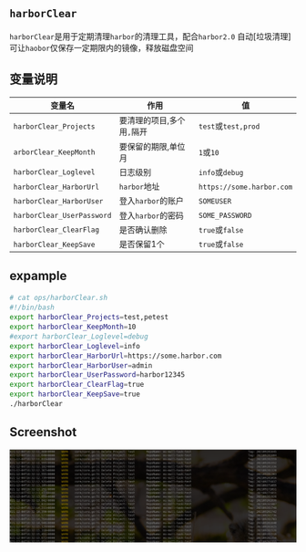 
## `harborClear` 
`harborClear`是用于定期清理`harbor`的清理工具，配合`harbor2.0` 自动[垃圾清理] 可让`haobor`仅保存一定期限内的镜像，释放磁盘空间

## 变量说明

|变量名|作用|值|
|---|---|---|
|`harborClear_Projects`|要清理的项目,多个用`,`隔开|`test`或`test,prod`|
|`arborClear_KeepMonth`|要保留的期限,单位月|`1`或`10`|
|`harborClear_Loglevel`|日志级别|`info`或`debug`|
|`harborClear_HarborUrl`|`harbor`地址|`https://some.harbor.com`|
|`harborClear_HarborUser`|登入`harbor`的账户|`SOMEUSER`|
|`harborClear_UserPassword`|登入`harbor`的密码|`SOME_PASSWORD`|
|`harborClear_ClearFlag`|是否确认删除|`true`或`false`|
|`harborClear_KeepSave`|是否保留1个|`true`或`false`|



## expample

```sh
# cat ops/harborClear.sh 
#!/bin/bash
export harborClear_Projects=test,petest
export harborClear_KeepMonth=10
#export harborClear_Loglevel=debug
export harborClear_Loglevel=info
export harborClear_HarborUrl=https://some.harbor.com
export harborClear_HarborUser=admin
export harborClear_UserPassword=harbor12345
export harborClear_ClearFlag=true
export harborClear_KeepSave=true
./harborClear

```

## Screenshot
![2021-12-04-163241_1377x446_scrot](./doc/image/2021-12-04-163241_1377x446_scrot.png)